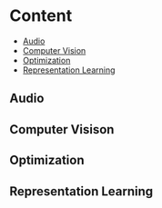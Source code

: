# Content
 
 * [Audio](#Audio)
 * [Computer Vision](#Computer-Vision)
 * [Optimization](#Optimization)
 * [Representation Learning](#Representation-Learning)


## Audio

## Computer Visison

## Optimization

## Representation Learning


